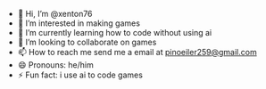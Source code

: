 - 👋 Hi, I’m @xenton76
- 👀 I’m interested in making games
- 🌱 I’m currently learning how to code without using ai
- 💞️ I’m looking to collaborate on games
- 📫 How to reach me send me a email at pinoeiler259@gmail.com
- 😄 Pronouns: he/him
- ⚡ Fun fact: i use ai to code games

<!---
xenton76/xenton76 is a ✨ special ✨ repository because its `README.md` (this file) appears on your GitHub profile.
You can click the Preview link to take a look at your changes.
--->
